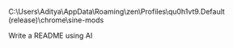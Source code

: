 C:\Users\Aditya\AppData\Roaming\zen\Profiles\qu0h1vt9.Default (release)\chrome\sine-mods

Write a README using AI
